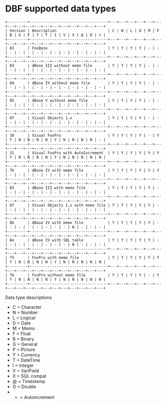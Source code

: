 # DBF supported data types

    +---------+-----------------------------------+---+---+---+---+---+---+---+---+---+---+---+---+---+---+---+---+---+
    | Version | Description                       | C | N | L | D | M | F | B | G | P | Y | T | I | V | X | @ | O | + |
    +---------+-----------------------------------+---+---+---+---+---+---+---+---+---+---+---+---+---+---+---+---+---+
    | 02      | FoxBase                           | Y | Y | Y | Y | - | - | - | - | - | - | - | - | - | - | - | - | - |
    +---------+-----------------------------------+---+---+---+---+---+---+---+---+---+---+---+---+---+---+---+---+---+
    | 03      | dBase III without memo file       | Y | Y | Y | Y | - | - | - | - | - | - | - | - | - | - | - | - | - |
    +---------+-----------------------------------+---+---+---+---+---+---+---+---+---+---+---+---+---+---+---+---+---+
    | 04      | dBase IV without memo file        | Y | Y | Y | Y | - | - | - | - | - | - | - | - | - | - | - | - | - |
    +---------+-----------------------------------+---+---+---+---+---+---+---+---+---+---+---+---+---+---+---+---+---+
    | 05      | dBase V without memo file         | Y | Y | Y | Y | - | - | - | - | - | - | - | - | - | - | - | - | - |
    +---------+-----------------------------------+---+---+---+---+---+---+---+---+---+---+---+---+---+---+---+---+---+
    | 07      | Visual Objects 1.x                | Y | Y | Y | Y | - | - | - | - | - | - | - | - | - | - | - | - | - |
    +---------+-----------------------------------+---+---+---+---+---+---+---+---+---+---+---+---+---+---+---+---+---+
    | 30      | Visual FoxPro                     | Y | Y | Y | Y | - | Y | Y | N | N | N | N | Y | N | N | N | N | - |
    +---------+-----------------------------------+---+---+---+---+---+---+---+---+---+---+---+---+---+---+---+---+---+
    | 31      | Visual FoxPro with AutoIncrement  | Y | Y | Y | Y | Y | Y | Y | N | N | N | N | Y | N | N | N | N | N |
    +---------+-----------------------------------+---+---+---+---+---+---+---+---+---+---+---+---+---+---+---+---+---+
    | 7b      | dBase IV with memo file           | Y | Y | Y | Y | Y | Y | - | - | - | - | - | - | - | - | - | - | - |
    +---------+-----------------------------------+---+---+---+---+---+---+---+---+---+---+---+---+---+---+---+---+---+
    | 83      | dBase III with memo file          | Y | Y | Y | Y | Y | - | - | - | - | - | - | - | - | - | - | - | - |
    +---------+-----------------------------------+---+---+---+---+---+---+---+---+---+---+---+---+---+---+---+---+---+
    | 87      | Visual Objects 1.x with memo file | Y | Y | Y | Y | Y | - | - | - | - | - | - | - | - | - | - | - | - |
    +---------+-----------------------------------+---+---+---+---+---+---+---+---+---+---+---+---+---+---+---+---+---+
    | 8b      | dBase IV with memo file           | Y | Y | Y | Y | Y | - | - | - | - | - | - | - | - | N | - | - | - |
    +---------+-----------------------------------+---+---+---+---+---+---+---+---+---+---+---+---+---+---+---+---+---+
    | 8e      | dBase IV with SQL table           | Y | Y | Y | Y | Y | - | - | - | - | - | - | - | - | N | - | - | - |
    +---------+-----------------------------------+---+---+---+---+---+---+---+---+---+---+---+---+---+---+---+---+---+
    | f5      | FoxPro with memo file             | Y | Y | Y | Y | Y | Y | Y | N | N | N | N | Y | N | N | N | N | N |
    +---------+-----------------------------------+---+---+---+---+---+---+---+---+---+---+---+---+---+---+---+---+---+
    | fb      | FoxPro without memo file          | Y | Y | Y | Y | - | Y | Y | N | N | N | N | Y | N | N | N | N | N |
    +---------+-----------------------------------+---+---+---+---+---+---+---+---+---+---+---+---+---+---+---+---+---+

Data type descriptions

* C = Character
* N = Number
* L = Logical
* D = Date
* M = Memo
* F = Float
* B = Binary
* G = General
* P = Picture
* Y = Currency
* T = DateTime
* I = Integer
* V = VariField
* X = SQL compat
* @ = Timestamp
* O = Double
* + = Autoincrement